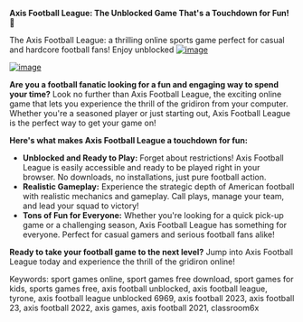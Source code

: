 **Axis Football League: The Unblocked Game That's a Touchdown for Fun! 🏈**

The Axis Football League: a thrilling online sports game perfect for casual and hardcore football fans! Enjoy unblocked 
[![image](https://github.com/user-attachments/assets/9e7a9230-a422-458f-9d51-e04bae271026)](https://online-generator.github.io/unblockedgames/Axis-Football-League-unblocked/)


[![image](https://github.com/user-attachments/assets/5d24aa9a-02d4-4e1b-a7c8-52cab0b2d204)](https://online-generator.github.io/unblockedgames/Axis-Football-League-unblocked/)

**Are you a football fanatic looking for a fun and engaging way to spend your time?** Look no further than Axis Football League, the exciting online game that lets you experience the thrill of the gridiron from your computer.  Whether you're a seasoned player or just starting out, Axis Football League is the perfect way to get your game on!

**Here's what makes Axis Football League a touchdown for fun:**

* **Unblocked and Ready to Play:**  Forget about restrictions! Axis Football League is easily accessible and ready to be played right in your browser. No downloads, no installations, just pure football action.
* **Realistic Gameplay:**  Experience the strategic depth of American football with realistic mechanics and gameplay.  Call plays, manage your team, and lead your squad to victory!
* **Tons of Fun for Everyone:**  Whether you're looking for a quick pick-up game or a challenging season, Axis Football League has something for everyone. Perfect for casual gamers and serious football fans alike!

**Ready to take your football game to the next level?** Jump into Axis Football League today and experience the thrill of the gridiron online!

Keywords: sport games online, sport games free download, sport games for kids, sports games free, axis football unblocked, axis football league, tyrone, axis football league unblocked 6969, axis football 2023, axis football 23, axis football 2022, axis games, axis football 2021, classroom6x
